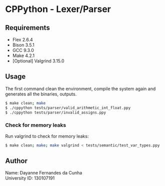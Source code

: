 # CPPython - Lexer/Parser

## Requirements

- Flex 2.6.4
- Bison 3.5.1
- GCC 9.3.0
- Make 4.2.1
- [Optional] Valgrind 3.15.0

## Usage

The first command clean the environment, compile the system again and generates all the binaries, outputs.

```bash
$ make clean; make
$ ./cppython tests/parser/valid_arithmetic_int_float.ppy
$ ./cppython tests/parser/invalid_assigns.ppy
```

### Check for memory leaks

Run valgrind to check for memory leaks:

```bash
$ make clean; make; make valgrind < tests/semantic/test_var_types.ppy
```

## Author

Name: Dayanne Fernandes da Cunha  
University ID: 130107191